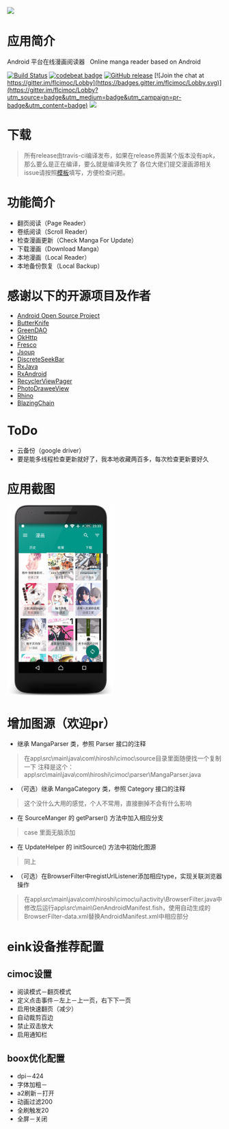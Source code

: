 <img src="./screenshot/icon.png">

# 应用简介


Android 平台在线漫画阅读器  
Online manga reader based on Android

[![Build Status](https://travis-ci.org/feilongfl/Cimoc.svg?branch=release-tci)](https://travis-ci.org/feilongfl/Cimoc)
[![codebeat badge](https://codebeat.co/badges/a22ca260-494d-4be8-9e3d-fc9c8f7d0f73)](https://codebeat.co/projects/github-com-feilongfl-cimoc-release-tci)
[![GitHub release](https://img.shields.io/github/release/feilongfl/Cimoc.svg)](https://github.com/feilongfl/Cimoc/releases)
[![Join the chat at https://gitter.im/flcimoc/Lobby](https://badges.gitter.im/flcimoc/Lobby.svg)](https://gitter.im/flcimoc/Lobby?utm_source=badge&utm_medium=badge&utm_campaign=pr-badge&utm_content=badge)
[![](https://img.shields.io/github/downloads/feilongfl/cimoc/total.svg)](https://github.com/feilongfl/Cimoc/releases)

# 下载
> 所有release由travis-ci编译发布，如果在release界面某个版本没有apk，那么要么是正在编译，要么就是编译失败了
> 各位大佬们提交漫画源相关issue请按照[模板](https://github.com/feilongfl/Cimoc/issues/new?assignees=&labels=%E6%BC%AB%E7%94%BB%E6%BA%90%E9%97%AE%E9%A2%98&template=comic-source-issues.md&title=%5BCS%5D)填写，方便检查问题。


# 功能简介
- 翻页阅读（Page Reader）
- 卷纸阅读（Scroll Reader）
- 检查漫画更新（Check Manga For Update）
- 下载漫画（Download Manga）
- 本地漫画（Local Reader）
- 本地备份恢复（Local Backup）

# 感谢以下的开源项目及作者
- [Android Open Source Project](http://source.android.com/)
- [ButterKnife](https://github.com/JakeWharton/butterknife)
- [GreenDAO](https://github.com/greenrobot/greenDAO)
- [OkHttp](https://github.com/square/okhttp)
- [Fresco](https://github.com/facebook/fresco)
- [Jsoup](https://github.com/jhy/jsoup)
- [DiscreteSeekBar](https://github.com/AnderWeb/discreteSeekBar)
- [RxJava](https://github.com/ReactiveX/RxJava)
- [RxAndroid](https://github.com/ReactiveX/RxAndroid)
- [RecyclerViewPager](https://github.com/lsjwzh/RecyclerViewPager)
- [PhotoDraweeView](https://github.com/ongakuer/PhotoDraweeView)
- [Rhino](https://github.com/mozilla/rhino)
- [BlazingChain](https://github.com/tommyettinger/BlazingChain)

# ToDo
- 云备份（google driver）
- 要是能多线程检查更新就好了，我本地收藏两百多，每次检查更新要好久

# 应用截图
<img src="./screenshot/01.png" width="250">

# 增加图源（欢迎pr）
- 继承 MangaParser 类，参照 Parser 接口的注释
> 在app\src\main\java\com\hiroshi\cimoc\source目录里面随便找一个复制一下
> 注释是这个：app\src\main\java\com\hiroshi\cimoc\parser\MangaParser.java
- （可选）继承 MangaCategory 类，参照 Category 接口的注释
> 这个没什么大用的感觉，个人不常用，直接删掉不会有什么影响
- 在 SourceManger 的 getParser() 方法中加入相应分支
> case 里面无脑添加
- 在 UpdateHelper 的 initSource() 方法中初始化图源
> 同上
- （可选）在BrowserFilter中registUrlListener添加相应type，实现关联浏览器操作
> 在app\src\main\java\com\hiroshi\cimoc\ui\activity\BrowserFilter.java中
> 修改后运行app\src\main\GenAndroidManifest.fish，使用自动生成的BrowserFilter-data.xml替换AndroidManifest.xml中相应部分

# eink设备推荐配置
## cimoc设置
- 阅读模式－翻页模式
- 定义点击事件－左上－上一页，右下下一页
- 启用快速翻页（减少）
- 自动裁剪百边
- 禁止双击放大
- 启用通知栏
## boox优化配置
- dpi－424
- 字体加粗－
- a2刷新－打开
- 动画过滤200
- 全刷触发20
- 全屏－关闭
